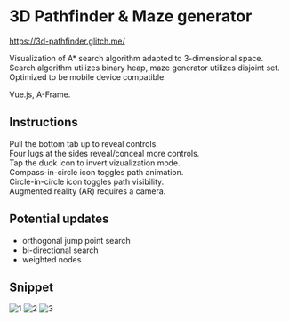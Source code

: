 # 3D Pathfinder & Maze generator

https://3d-pathfinder.glitch.me/

Visualization of A* search algorithm adapted to 3-dimensional space. Search algorithm utilizes binary heap, maze generator utilizes disjoint set.  
Optimized to be mobile device compatible.  

Vue.js, A-Frame.

## Instructions

Pull the bottom tab up to reveal controls.  
Four lugs at the sides reveal/conceal more controls.  
Tap the duck icon to invert vizualization mode.  
Compass-in-circle icon toggles path animation.  
Circle-in-circle icon toggles path visibility.  
Augmented reality (AR) requires a camera.

## Potential updates

- orthogonal jump point search
- bi-directional search 
- weighted nodes

## Snippet

![1](https://user-images.githubusercontent.com/79493809/230721704-b133b929-6248-4a53-abd2-3c5306bee89d.png)
![2](https://user-images.githubusercontent.com/79493809/230721711-2279f956-c237-400b-ae90-1167cc39ee22.png)
![3](https://user-images.githubusercontent.com/79493809/230721717-32829b3f-75a2-4aa4-ba03-f03b25990dd7.png)

